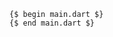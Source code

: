 ```run-dartpad:theme-light:mode-flutter:split-60:width-100%:height-500px:null_safety-true
{$ begin main.dart $}
{$ end main.dart $}
```